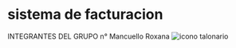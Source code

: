 # sistema de facturacion
INTEGRANTES DEL GRUPO n°
Mancuello Roxana
![icono talonario](https://github.com/mroxanam/sistema-de-facturacion/assets/107517934/07ec058f-105a-4321-8268-fc6e3cda0f00)
